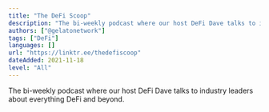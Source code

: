 ```yaml
---
title: "The DeFi Scoop"
description: "The bi-weekly podcast where our host DeFi Dave talks to industry leaders about everything DeFi and beyond."
authors: ["@gelatonetwork"]
tags: ["DeFi"]
languages: []
url: "https://linktr.ee/thedefiscoop"
dateAdded: 2021-11-18
level: "All"
---
```


The bi-weekly podcast where our host DeFi Dave talks to industry leaders about everything DeFi and beyond.